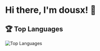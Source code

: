 # Hi there, I'm dousx! 👋
## 🏆 Top Languages

![Top Languages](https://github-readme-stats.vercel.app/api/top-langs/?username=dousx-coder&layout=compact&theme=radical)

